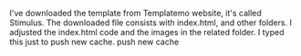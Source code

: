 I've downloaded the template from Templatemo website, it's called Stimulus.
The downloaded file consists with index.html, and other folders.
I adjusted the index.html code and the images in the related folder.
I typed this just to push new cache.
push new cache
